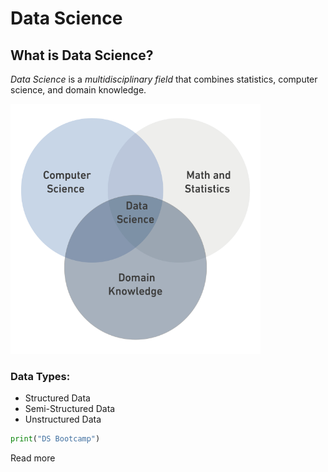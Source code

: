 # Data Science

## What is Data Science?

*Data Science* is a  *multidisciplinary field* that combines statistics, computer science, and domain knowledge.

<img src= "Picture1.png" width="400" height="400">

### Data Types: 
- Structured Data
- Semi-Structured Data
- Unstructured Data


```python
print("DS Bootcamp")
```
<a href="https://en.wikipedia.org/wiki/Data_science" style="text-decoration:none;"> Read more</a>
